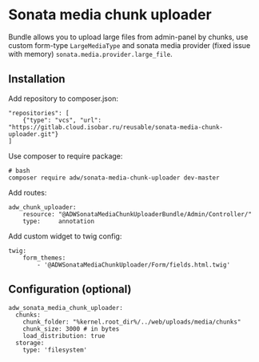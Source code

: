 # Sonata media chunk uploader #

Bundle allows you to upload large files from admin-panel by chunks, use custom form-type `LargeMediaType` and 
sonata media provider (fixed issue with memory) `sonata.media.provider.large_file`.

## Installation

Add repository to composer.json:
```
"repositories": [
    {"type": "vcs", "url": "https://gitlab.cloud.isobar.ru/reusable/sonata-media-chunk-uploader.git"}        
]
```

Use composer to require package:
```
# bash
composer require adw/sonata-media-chunk-uploader dev-master
```

Add routes:
```
adw_chunk_uploader:
    resource: "@ADWSonataMediaChunkUploaderBundle/Admin/Controller/"
    type:     annotation
```

Add custom widget to twig config:
```
twig:
    form_themes:
        - '@ADWSonataMediaChunkUploader/Form/fields.html.twig'
```

## Configuration (optional)
```
adw_sonata_media_chunk_uploader:
  chunks:
    chunk_folder: "%kernel.root_dir%/../web/uploads/media/chunks" 
    chunk_size: 3000 # in bytes
    load_distribution: true
  storage:
    type: 'filesystem'
```